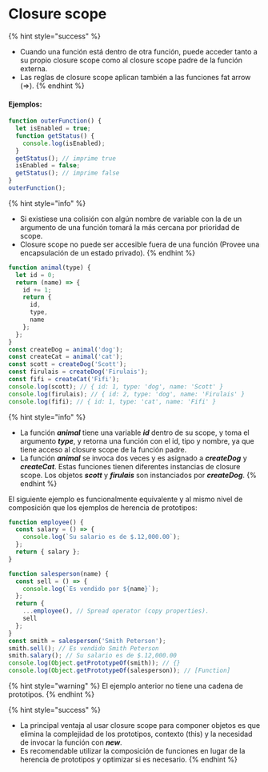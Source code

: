 # Closure scope

{% hint style="success" %}
* Cuando una función está dentro de otra función, puede acceder tanto a su propio closure scope como al closure scope padre de la función externa.
* Las reglas de closure scope aplican también a las funciones fat arrow \(=&gt;\).
{% endhint %}

#### Ejemplos:

```javascript
function outerFunction() {
  let isEnabled = true;
  function getStatus() {
    console.log(isEnabled);
  }
  getStatus(); // imprime true
  isEnabled = false;
  getStatus(); // imprime false
}
outerFunction();
```

{% hint style="info" %}
* Si existiese una colisión con algún nombre de variable con la de un argumento de una función tomará la más cercana por prioridad de scope.
* Closure scope no puede ser accesible fuera de una función \(Provee una encapsulación de un estado privado\).
{% endhint %}

```javascript
function animal(type) {
  let id = 0;
  return (name) => {
    id += 1;
    return {
      id,
      type,
      name
    };
  };
}
const createDog = animal('dog');
const createCat = animal('cat');
const scott = createDog('Scott');
const firulais = createDog('Firulais');
const fifi = createCat('Fifi');
console.log(scott); // { id: 1, type: 'dog', name: 'Scott' }
console.log(firulais); // { id: 2, type: 'dog', name: 'Firulais' }
console.log(fifi); // { id: 1, type: 'cat', name: 'Fifi' }
```

{% hint style="info" %}
* La función _**animal**_ tiene una variable _**id**_ dentro de su scope, y toma el argumento _**type**_, y retorna una función con el id, tipo y nombre, ya que tiene acceso al closure scope de la función padre.
* La función _**animal**_ se invoca dos veces y es asignado a _**createDog**_ y _**createCat**_. Estas funciones tienen diferentes instancias de closure scope. Los objetos _**scott**_ y _**firulais**_ son instanciados por _**createDog**_.
{% endhint %}

El siguiente ejemplo es funcionalmente equivalente y al mismo nivel de composición que los ejemplos de herencia de prototipos:

```javascript
function employee() {
  const salary = () => {
    console.log(`Su salario es de $.12,000.00`);
  };
  return { salary };
}

function salesperson(name) {
  const sell = () => {
    console.log(`Es vendido por ${name}`);
  };
  return {
    ...employee(), // Spread operator (copy properties).
    sell
  };
}
const smith = salesperson('Smith Peterson');
smith.sell(); // Es vendido Smith Peterson
smith.salary(); // Su salario es de $.12,000.00
console.log(Object.getPrototypeOf(smith)); // {}
console.log(Object.getPrototypeOf(salesperson)); // [Function]
```

{% hint style="warning" %}
El ejemplo anterior no tiene una cadena de prototipos.
{% endhint %}

{% hint style="success" %}
* La principal ventaja al usar closure scope para componer objetos es que elimina la complejidad de los prototipos, contexto \(this\) y la necesidad de invocar la función con _**new**_.
* Es recomendable utilizar la composición de funciones en lugar de la herencia de prototipos y optimizar si es necesario.
{% endhint %}

